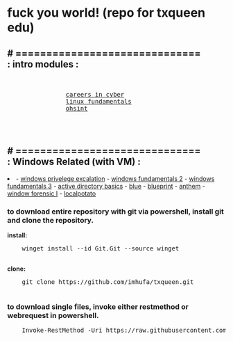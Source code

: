 <!DOCTYPE html>
<html>
<head>
	<meta charset="UTF-8"
	<meta name="author" content="hufa">
	<meta name="viewport" content="width=device-width, initial-scale=1.0">
</head>
<body>
	<h1>
		<div class="align_l">
				fuck you world! (repo for txqueen edu)
		</div>
	</h1>
	<h2>
		<div class="h_align_r">
			<div class="align_r"># ============================== </div>: intro modules :
		</div>
	</h2>
		<pre>
			<div class="align_r">
				<a href="https://tryhackme.com/r/room/careersincyber?ref=blog.tryhackme.com">careers in cyber</a>
				<a href="https://tryhackme.com/room/linuxfundamentalspart1?ref=blog.tryhackme.com">linux fundamentals</a>
				<a href="https://tryhackme.com/room/ohsint?ref=blog.tryhackme.com">ohsint</a>
			</div>
		</pre>
	<h2>
		<div class="h_align_r">
			<div class="align_r">
					# ============================== 
			</div>
			: Windows Related (with VM) :
		</div>
	</h2>
		<li>
			- <a href="https://tryhackme.com/room/windows10privesc?ref=blog.tryhackme.com">windows privelege excalation</a>
			- <a href="https://tryhackme.com/room/windowsfundamentals2x0x?ref=blog.tryhackme.com">windows fundamentals 2</a>
			- <a href="https://tryhackme.com/room/windowsfundamentals3xzx?ref=blog.tryhackme.com">windows fundamentals 3</a>
			- <a href="https://tryhackme.com/room/winadbasics?ref=blog.tryhackme.com">active directory basics</a>
			- <a href="https://tryhackme.com/room/blue?ref=blog.tryhackme.com">blue</a>
			- <a href="https://tryhackme.com/room/blueprint?ref=blog.tryhackme.com">blueprint</a>
			- <a href="https://tryhackme.com/room/anthem?ref=blog.tryhackme.com">anthem</a>
			- <a href="https://tryhackme.com/room/windowsforensics1?ref=blog.tryhackme.com">window forensic I</a>
			- <a href="https://tryhackme.com/room/localpotato?ref=blog.tryhackme.com">localpotato</a>
		</li>
    <h3>
        to download entire repository with git via powershell, install git and clone the repository.
    </h3>
    <p><b>install:</b></p>
    <pre>
    winget install --id Git.Git --source winget
    </pre>
    <p><b>clone:</b></p>
    <pre>
    git clone https://github.com/imhufa/txqueen.git
    </pre>
    <h3>
        to download single files, invoke either restmethod or webrequest in powershell.
    </h3>
    <pre>
    Invoke-RestMethod -Uri https://raw.githubusercontent.com/imhufa/txqueen/main/readme.md
    </pre>
</body>
</html>

